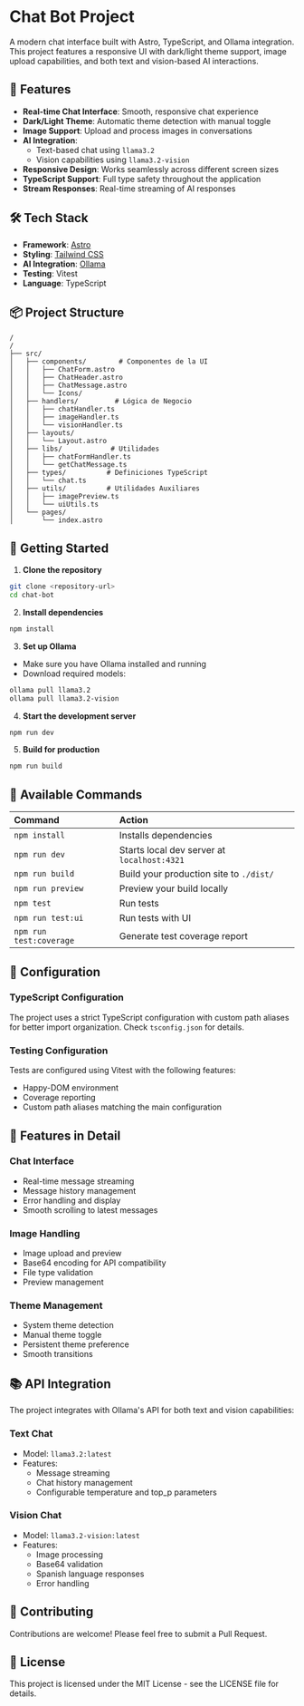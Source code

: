 # Chat Bot Project

A modern chat interface built with Astro, TypeScript, and Ollama integration. This project features a responsive UI with dark/light theme support, image upload capabilities, and both text and vision-based AI interactions.

## 🚀 Features

- **Real-time Chat Interface**: Smooth, responsive chat experience
- **Dark/Light Theme**: Automatic theme detection with manual toggle
- **Image Support**: Upload and process images in conversations
- **AI Integration**:
  - Text-based chat using `llama3.2`
  - Vision capabilities using `llama3.2-vision`
- **Responsive Design**: Works seamlessly across different screen sizes
- **TypeScript Support**: Full type safety throughout the application
- **Stream Responses**: Real-time streaming of AI responses

## 🛠️ Tech Stack

- **Framework**: [Astro](https://astro.build)
- **Styling**: [Tailwind CSS](https://tailwindcss.com)
- **AI Integration**: [Ollama](https://ollama.ai)
- **Testing**: Vitest
- **Language**: TypeScript

## 📦 Project Structure

```
/
/
├── src/
│   ├── components/        # Componentes de la UI
│   │   ├── ChatForm.astro
│   │   ├── ChatHeader.astro
│   │   ├── ChatMessage.astro
│   │   └── Icons/
│   ├── handlers/         # Lógica de Negocio
│   │   ├── chatHandler.ts
│   │   ├── imageHandler.ts
│   │   └── visionHandler.ts
│   ├── layouts/
│   │   └── Layout.astro
│   ├── libs/            # Utilidades
│   │   ├── chatFormHandler.ts
│   │   └── getChatMessage.ts
│   ├── types/          # Definiciones TypeScript
│   │   └── chat.ts
│   ├── utils/          # Utilidades Auxiliares
│   │   ├── imagePreview.ts
│   │   └── uiUtils.ts
│   └── pages/
│       └── index.astro
```

## 🚀 Getting Started

1. **Clone the repository**

```bash
git clone <repository-url>
cd chat-bot
```

2. **Install dependencies**

```bash
npm install
```

3. **Set up Ollama**

- Make sure you have Ollama installed and running
- Download required models:

```bash
ollama pull llama3.2
ollama pull llama3.2-vision
```

4. **Start the development server**

```bash
npm run dev
```

5. **Build for production**

```bash
npm run build
```

## 📝 Available Commands

| Command                 | Action                                      |
| :---------------------- | :------------------------------------------ |
| `npm install`           | Installs dependencies                       |
| `npm run dev`           | Starts local dev server at `localhost:4321` |
| `npm run build`         | Build your production site to `./dist/`     |
| `npm run preview`       | Preview your build locally                  |
| `npm test`              | Run tests                                   |
| `npm run test:ui`       | Run tests with UI                           |
| `npm run test:coverage` | Generate test coverage report               |

## 🔧 Configuration

### TypeScript Configuration

The project uses a strict TypeScript configuration with custom path aliases for better import organization. Check `tsconfig.json` for details.

### Testing Configuration

Tests are configured using Vitest with the following features:

- Happy-DOM environment
- Coverage reporting
- Custom path aliases matching the main configuration

## 🎨 Features in Detail

### Chat Interface

- Real-time message streaming
- Message history management
- Error handling and display
- Smooth scrolling to latest messages

### Image Handling

- Image upload and preview
- Base64 encoding for API compatibility
- File type validation
- Preview management

### Theme Management

- System theme detection
- Manual theme toggle
- Persistent theme preference
- Smooth transitions

## 📚 API Integration

The project integrates with Ollama's API for both text and vision capabilities:

### Text Chat

- Model: `llama3.2:latest`
- Features:
  - Message streaming
  - Chat history management
  - Configurable temperature and top_p parameters

### Vision Chat

- Model: `llama3.2-vision:latest`
- Features:
  - Image processing
  - Base64 validation
  - Spanish language responses
  - Error handling

## 🤝 Contributing

Contributions are welcome! Please feel free to submit a Pull Request.

## 📄 License

This project is licensed under the MIT License - see the LICENSE file for details.

